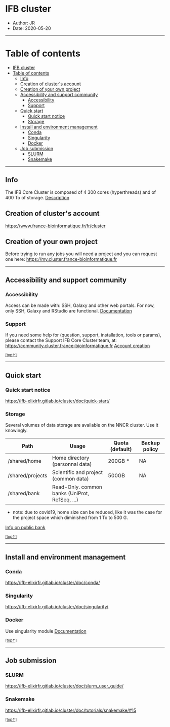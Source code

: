 # IFB cluster

- Author: JR
- Date: 2020-05-20

--------------------------------------------------------------

# Table of contents

- [IFB cluster](#ifb-cluster)
- [Table of contents](#table-of-contents)
  - [Info](#info)
  - [Creation of cluster's account](#creation-of-clusters-account)
  - [Creation of your own project](#creation-of-your-own-project)
  - [Accessibility and support community](#accessibility-and-support-community)
    - [Accessibility](#accessibility)
    - [Support](#support)
  - [Quick start](#quick-start)
    - [Quick start notice](#quick-start-notice)
    - [Storage](#storage)
  - [Install and environment management](#install-and-environment-management)
    - [Conda](#conda)
    - [Singularity](#singularity)
    - [Docker](#docker)
  - [Job submission](#job-submission)
    - [SLURM](#slurm)
    - [Snakemake](#snakemake)

----------------------------------------------------------------

## Info

The IFB Core Cluster is composed of 4 300 cores (hyperthreads) and of 400 To of storage.
[Description](https://ifb-elixirfr.gitlab.io/cluster/doc/cluster-desc/)

## Creation of cluster's account

https://www.france-bioinformatique.fr/fr/cluster

## Creation of your own project

Before trying to run any jobs you will need a project and you can request one here: https://my.cluster.france-bioinformatique.fr

--------------------------------------------------------------

## Accessibility and support community

### Accessibility

Access can be made with: SSH, Galaxy and other web portals. For now, only SSH, Galaxy and RStudio are functional.
[Documentation](https://ifb-elixirfr.gitlab.io/cluster/doc/)

### Support

If you need some help for (question, support, installation, tools or params), please contact the Support IFB Core Cluster team, at: https://community.cluster.france-bioinformatique.fr
[Account creation](https://community.france-bioinformatique.fr/)

[<small>[top↑]</small>](#)

---------------------------------------------------------------

## Quick start

### Quick start notice

https://ifb-elixirfr.gitlab.io/cluster/doc/quick-start/

### Storage

Several volumes of data storage are available on the NNCR cluster. Use it knowingly.

| Path             | Usage                                         | Quota (default) | Backup policy |
| ---------------- | --------------------------------------------- | --------------- |---------------|
| /shared/home     | Home directory (personnal data)               | 200GB *         | NA            |
| /shared/projects | Scientific and project (common data)          | 500GB           | NA            |
| /shared/bank     | Read-Only. common banks (UniProt, RefSeq, ...)|                 |               |

* note: due to covid19, home size can be reduced, like it was the case for the project space which diminished from 1 To to 500 G.

[Info on public bank](https://ifb-elixirfr.gitlab.io/cluster/doc/banks/)

[<small>[top↑]</small>](#)

---------------------------------------------------------------

## Install and environment management

### Conda

https://ifb-elixirfr.gitlab.io/cluster/doc/conda/

### Singularity

https://ifb-elixirfr.gitlab.io/cluster/doc/singularity/

### Docker

Use singularity module
[Documentation](https://community.france-bioinformatique.fr/t/installation-docker/440/3)

[<small>[top↑]</small>](#)

----------------------------------------------------------------

## Job submission

### SLURM

https://ifb-elixirfr.gitlab.io/cluster/doc/slurm_user_guide/

### Snakemake

https://ifb-elixirfr.gitlab.io/cluster/doc/tutorials/snakemake/#15

[<small>[top↑]</small>](#)
